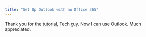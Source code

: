 ```yaml
---
title: "Set Up Outlook with no Office 365"
---
```


Thank you for the [tutorial](http://techsupport.foreverwarm.com/how-to-set-up-outlook-out-of-office-without-exchange-office-365), 
Tech guy. Now I can use Outlook. Much appreciated.